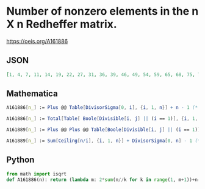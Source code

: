 # Number of nonzero elements in the n X n Redheffer matrix\.
https://oeis.org/A161886
## JSON
```JSON
[1, 4, 7, 11, 14, 19, 22, 27, 31, 36, 39, 46, 49, 54, 59, 65, 68, 75, 78, 85, 90, 95, 98, 107, 111, 116, 121, 128, 131, 140, 143, 150, 155, 160, 165, 175, 178, 183, 188, 197, 200, 209, 212, 219, 226, 231, 234, 245, 249, 256, 261, 268, 271, 280, 285, 294, 299, 304]
```
## Mathematica
```Mathematica
A161886[n_] := Plus @@ Table[DivisorSigma[0, i], {i, 1, n}] + n - 1 (* _Enrique Pérez Herrero_, Sep 25 2009 *)
```
```Mathematica
A161886[n_] := Total[Table[ Boole[Divisible[i, j] || (i == 1)], {i, 1, n}, {j, 1, n}], Infinity] (* _Enrique Pérez Herrero_, Sep 25 2009 *)
```
```Mathematica
A161889[n_] := Plus @@ Plus @@ Table[Boole[Divisible[i, j] || (i == 1)], {i, 1, n}, {j, 1, n}] (* _Enrique Pérez Herrero_, Sep 28 2009 *)
```
```Mathematica
A161889[n_] := Sum[Ceiling[n/i], {i, 1, n}] + DivisorSigma[0, n] - 1 (* _Enrique Pérez Herrero_, Sep 28 2009 *)
```
## Python
```Python
from math import isqrt
def A161886(n): return (lambda m: 2*sum(n//k for k in range(1, m+1))+n-1-m*m)(isqrt(n)) # _Chai Wah Wu_, Oct 09 2021
```
